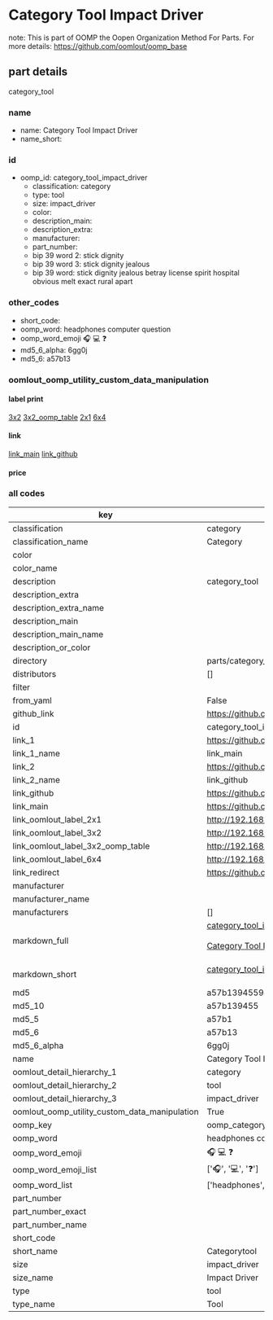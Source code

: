 # Category Tool Impact Driver  

note: This is part of OOMP the Oopen Organization Method For Parts. For more details: https://github.com/oomlout/oomp_base

##  part details
  



category_tool



### name
* name: Category Tool Impact Driver
* name_short: 
### id
* oomp_id: category_tool_impact_driver
  * classification: category
  * type: tool
  * size: impact_driver
  * color: 
  * description_main: 
  * description_extra: 
  * manufacturer: 
  * part_number: 
  * bip 39 word 2: stick dignity
  * bip 39 word 3: stick dignity jealous
  * bip 39 word: stick dignity jealous betray license spirit hospital obvious melt exact rural apart

### other_codes
* short_code: 
* oomp_word: headphones computer question
* oomp_word_emoji :headphones: :computer: :question:
* md5_6_alpha: 6gg0j
* md5_6: a57b13






### oomlout_oomp_utility_custom_data_manipulation
#### label print
[3x2](http://192.168.1.245:1112/?label=oomp%206gg0j)
[3x2_oomp_table](http://192.168.1.108:1112/?label=oomp%206gg0j)
[2x1](http://192.168.1.242:1112/?label=oomp%206gg0j)
[6x4](http://192.168.1.55:1112/?label=oomp%206gg0j)    

#### link

[link_main](https://github.com/oomlout/oomlout_oomp_version_1_messy/tree/main/parts/category_tool_impact_driver) [link_github](https://github.com/oomlout/oomlout_oomp_version_1_messy/tree/main/parts/category_tool_impact_driver)                             

#### price







### all codes 
| key | value |  
| --- | --- |  
| classification | category |  
| classification_name | Category |  
| color |  |  
| color_name |  |  
| description | category_tool |  
| description_extra |  |  
| description_extra_name |  |  
| description_main |  |  
| description_main_name |  |  
| description_or_color |   |  
| directory | parts/category_tool_impact_driver |  
| distributors | [] |  
| filter |  |  
| from_yaml | False |  
| github_link | https://github.com/oomlout/oomlout_oomp_part_src/tree/main/parts/category_tool_impact_driver |  
| id | category_tool_impact_driver |  
| link_1 | https://github.com/oomlout/oomlout_oomp_version_1_messy/tree/main/parts/category_tool_impact_driver |  
| link_1_name | link_main |  
| link_2 | https://github.com/oomlout/oomlout_oomp_version_1_messy/tree/main/parts/category_tool_impact_driver |  
| link_2_name | link_github |  
| link_github | https://github.com/oomlout/oomlout_oomp_version_1_messy/tree/main/parts/category_tool_impact_driver |  
| link_main | https://github.com/oomlout/oomlout_oomp_version_1_messy/tree/main/parts/category_tool_impact_driver |  
| link_oomlout_label_2x1 | http://192.168.1.242:1112/?label=oomp%206gg0j |  
| link_oomlout_label_3x2 | http://192.168.1.245:1112/?label=oomp%206gg0j |  
| link_oomlout_label_3x2_oomp_table | http://192.168.1.108:1112/?label=oomp%206gg0j |  
| link_oomlout_label_6x4 | http://192.168.1.55:1112/?label=oomp%206gg0j |  
| link_redirect | https://github.com/oomlout/oomlout_oomp_version_1_messy/tree/main/parts/category_tool_impact_driver |  
| manufacturer |  |  
| manufacturer_name |  |  
| manufacturers | [] |  
| markdown_full | [category_tool_impact_driver](none)<br>[](none)<br>[Category Tool Impact Driver](none)<br><br> |  
| markdown_short | [category_tool_impact_driver](none)<br><br> |  
| md5 | a57b13945598adbf48409156ef0f86ad |  
| md5_10 | a57b139455 |  
| md5_5 | a57b1 |  
| md5_6 | a57b13 |  
| md5_6_alpha | 6gg0j |  
| name | Category Tool Impact Driver |  
| oomlout_detail_hierarchy_1 | category |  
| oomlout_detail_hierarchy_2 | tool |  
| oomlout_detail_hierarchy_3 | impact_driver |  
| oomlout_oomp_utility_custom_data_manipulation | True |  
| oomp_key | oomp_category_tool_impact_driver |  
| oomp_word | headphones computer question |  
| oomp_word_emoji | :headphones: :computer: :question: |  
| oomp_word_emoji_list | [':headphones:', ':computer:', ':question:'] |  
| oomp_word_list | ['headphones', 'computer', 'question'] |  
| part_number |  |  
| part_number_exact |  |  
| part_number_name |  |  
| short_code |  |  
| short_name | Categorytool |  
| size | impact_driver |  
| size_name | Impact Driver |  
| type | tool |  
| type_name | Tool |  
